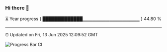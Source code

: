 ### Hi there 👋

⏳ Year progress { █████████████▁▁▁▁▁▁▁▁▁▁▁▁▁▁▁▁▁ } 44.80 %

---

⏰ Updated on Fri, 13 Jun 2025 12:09:52 GMT

![Progress Bar CI](https://github.com/liununu/liununu/workflows/Progress%20Bar%20CI/badge.svg)
